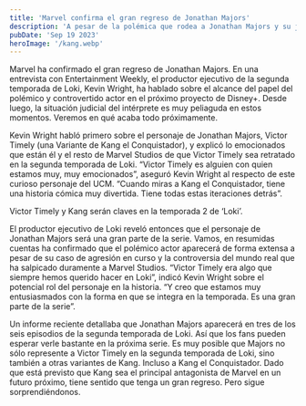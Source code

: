 ```yaml
---
title: 'Marvel confirma el gran regreso de Jonathan Majors'
description: 'A pesar de la polémica que rodea a Jonathan Majors y su juicio pendiente, parece que Marvel Studios sigue hacia delante con este actor.'
pubDate: 'Sep 19 2023'
heroImage: '/kang.webp'
---
```


Marvel ha confirmado el gran regreso de Jonathan Majors. En una entrevista con Entertainment Weekly, el productor ejecutivo de la segunda temporada de Loki, Kevin Wright, ha hablado sobre el alcance del papel del polémico y controvertido actor en el próximo proyecto de Disney+. Desde luego, la situación judicial del intérprete es muy peliaguda en estos momentos. Veremos en qué acaba todo próximamente.

Kevin Wright habló primero sobre el personaje de Jonathan Majors, Victor Timely (una Variante de Kang el Conquistador), y explicó lo emocionados que están él y el resto de Marvel Studios de que Victor Timely sea retratado en la segunda temporada de Loki. “Victor Timely es alguien con quien estamos muy, muy emocionados”, aseguró Kevin Wright al respecto de este curioso personaje del UCM. “Cuando miras a Kang el Conquistador, tiene una historia cómica muy divertida. Tiene todas estas iteraciones detrás”.

Victor Timely y Kang serán claves en la temporada 2 de ‘Loki’.

El productor ejecutivo de Loki reveló entonces que el personaje de Jonathan Majors será una gran parte de la serie. Vamos, en resumidas cuentas ha confirmado que el polémico actor aparecerá de forma extensa a pesar de su caso de agresión en curso y la controversia del mundo real que ha salpicado duramente a Marvel Studios. “Victor Timely era algo que siempre hemos querido hacer en Loki”, indicó Kevin Wright sobre el potencial rol del personaje en la historia. “Y creo que estamos muy entusiasmados con la forma en que se integra en la temporada. Es una gran parte de la serie”.

Un informe reciente detallaba que Jonathan Majors aparecerá en tres de los seis episodios de la segunda temporada de Loki. Así que los fans pueden esperar verle bastante en la próxima serie. Es muy posible que Majors no sólo represente a Victor Timely en la segunda temporada de Loki, sino también a otras variantes de Kang. Incluso a Kang el Conquistador. Dado que está previsto que Kang sea el principal antagonista de Marvel en un futuro próximo, tiene sentido que tenga un gran regreso. Pero sigue sorprendiéndonos.
